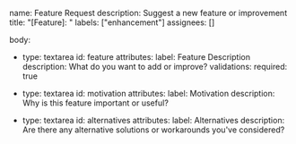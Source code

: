 name: Feature Request
description: Suggest a new feature or improvement
title: "[Feature]: "
labels: ["enhancement"]
assignees: []

body:

- type: textarea
  id: feature
  attributes:
  label: Feature Description
  description: What do you want to add or improve?
  validations:
  required: true

- type: textarea
  id: motivation
  attributes:
  label: Motivation
  description: Why is this feature important or useful?

- type: textarea
  id: alternatives
  attributes:
  label: Alternatives
  description: Are there any alternative solutions or workarounds you've considered?
